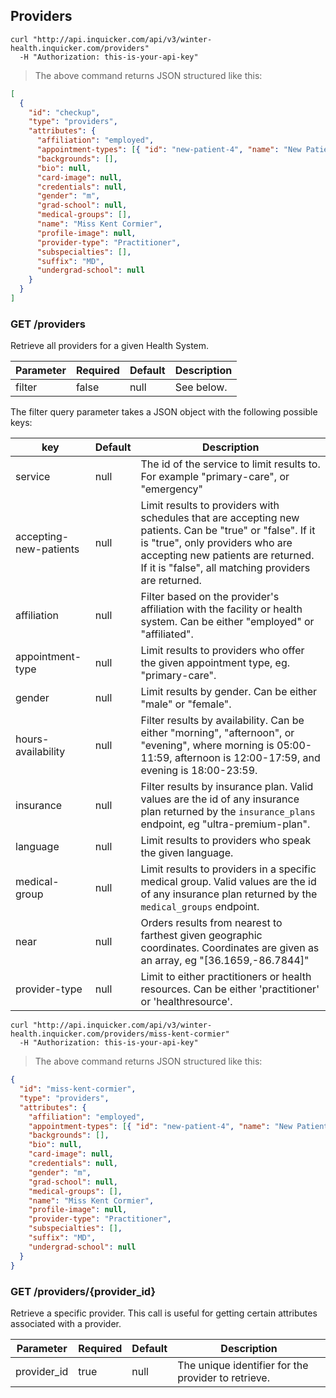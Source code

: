 ## Providers

```shell
curl "http://api.inquicker.com/api/v3/winter-health.inquicker.com/providers"
  -H "Authorization: this-is-your-api-key"
```

> The above command returns JSON structured like this:

```json
[
  {
    "id": "checkup",
    "type": "providers",
    "attributes": {
      "affiliation": "employed",
      "appointment-types": [{ "id": "new-patient-4", "name": "New Patient 4" }],
      "backgrounds": [],
      "bio": null,
      "card-image": null,
      "credentials": null,
      "gender": "m",
      "grad-school": null,
      "medical-groups": [],
      "name": "Miss Kent Cormier",
      "profile-image": null,
      "provider-type": "Practitioner",
      "subspecialties": [],
      "suffix": "MD",
      "undergrad-school": null
    }
  }
]
```

### GET /providers

Retrieve all providers for a given Health System.

Parameter | Required | Default | Description
--------- | -------- | ------- | -----------
filter | false | null | See below.

The filter query parameter takes a JSON object with the following possible keys:

key | Default | Description
--------- | ------- | -----------
service | null | The id of the service to limit results to. For example "primary-care", or "emergency"
accepting-new-patients | null | Limit results to providers with schedules that are accepting new patients. Can be "true" or "false". If it is "true", only providers who are accepting new patients are returned. If it is "false", all matching providers are returned.
affiliation | null | Filter based on the provider's affiliation with the facility or health system. Can be either "employed" or "affiliated".
appointment-type | null | Limit results to providers who offer the given appointment type, eg. "primary-care".
gender | null | Limit results by gender. Can be either "male" or "female".
hours-availability | null | Filter results by availability. Can be either "morning", "afternoon", or "evening", where morning is 05:00-11:59, afternoon is 12:00-17:59, and evening is 18:00-23:59.
insurance | null | Filter results by insurance plan. Valid values are the id of any insurance plan returned by the `insurance_plans` endpoint, eg "ultra-premium-plan".
language | null | Limit results to providers who speak the given language.
medical-group | null | Limit results to providers in a specific medical group. Valid values are the id of any insurance plan returned by the `medical_groups` endpoint.
near | null | Orders results from nearest to farthest given geographic coordinates. Coordinates are given as an array, eg "[36.1659,-86.7844]"
provider-type | null | Limit to either practitioners or health resources. Can be either 'practitioner' or 'healthresource'.

```shell
curl "http://api.inquicker.com/api/v3/winter-health.inquicker.com/providers/miss-kent-cormier"
  -H "Authorization: this-is-your-api-key"
```

> The above command returns JSON structured like this:

```json
{
  "id": "miss-kent-cormier",
  "type": "providers",
  "attributes": {
    "affiliation": "employed",
    "appointment-types": [{ "id": "new-patient-4", "name": "New Patient 4" }],
    "backgrounds": [],
    "bio": null,
    "card-image": null,
    "credentials": null,
    "gender": "m",
    "grad-school": null,
    "medical-groups": [],
    "name": "Miss Kent Cormier",
    "profile-image": null,
    "provider-type": "Practitioner",
    "subspecialties": [],
    "suffix": "MD",
    "undergrad-school": null
  }
}
```

### GET /providers/{provider_id}

Retrieve a specific provider. This call is useful for getting certain attributes associated with a provider.

Parameter | Required | Default | Description
--------- | -------- | ------- | -----------
provider_id | true | null | The unique identifier for the provider to retrieve.
